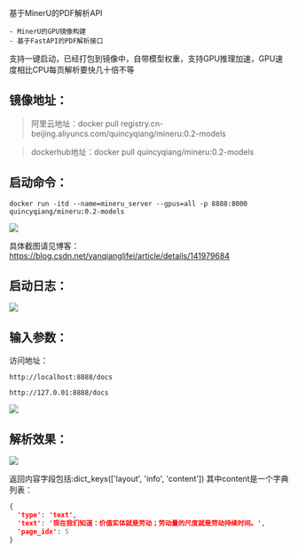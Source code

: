 基于MinerU的PDF解析API

    - MinerU的GPU镜像构建
    - 基于FastAPI的PDF解析接口

支持一键启动，已经打包到镜像中，自带模型权重，支持GPU推理加速，GPU速度相比CPU每页解析要快几十倍不等

##   镜像地址：

> 阿里云地址：docker pull registry.cn-beijing.aliyuncs.com/quincyqiang/mineru:0.2-models

> dockerhub地址：docker pull quincyqiang/mineru:0.2-models


##  启动命令：


```docker run -itd --name=mineru_server --gpus=all -p 8888:8000 quincyqiang/mineru:0.2-models```

![](https://i-blog.csdnimg.cn/direct/bcff4f524ea5400db14421ba7cec4989.png)

具体截图请见博客：https://blog.csdn.net/yanqianglifei/article/details/141979684


##   启动日志：

![](https://i-blog.csdnimg.cn/direct/4eb5657567e4415eba912179dca5c8aa.png)

##  输入参数：

访问地址：

    http://localhost:8888/docs

    http://127.0.01:8888/docs

![](https://i-blog.csdnimg.cn/direct/8b3a2bc5908042268e8cc69756e331a2.png)

##  解析效果：

![](https://i-blog.csdnimg.cn/direct/a54dcae834ae48d498fb595aca4212c3.png)

返回内容字段包括:dict_keys(['layout', 'info', 'content'])
其中content是一个字典列表：
```json
{
  'type': 'text', 
  'text': '现在我们知道：价值实体就是劳动；劳动量的尺度就是劳动持续时间。', 
  'page_idx': 5
}
```


